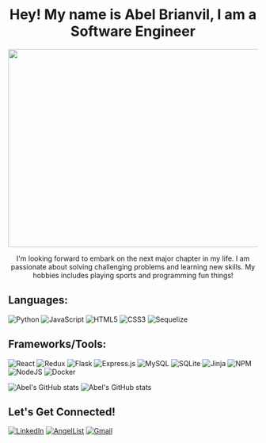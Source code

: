 <!-- ### Hi there 👋 -->
<div align='center'>
  
<h1>
  Hey! My name is Abel Brianvil, I am a Software Engineer 
</h1>
  
 <image src="https://camo.githubusercontent.com/c1dcb74cc1c1835b1d716f5051499a2814c683c806b15f04b0eba492863703e9/68747470733a2f2f63646e2e6472696262626c652e636f6d2f75736572732f3733303730332f73637265656e73686f74732f363538313234332f6176656e746f2e676966" width="600" height="400" />
  
   <p>
     I'm looking forward to embark on the next major chapter in my life. I am passionate about solving challenging problems and learning new skills. My hobbies includes playing sports and programming fun things!
   <p>
</div>


## Languages:
![Python](https://img.shields.io/badge/python-3670A0?style=for-the-badge&logo=python&logoColor=ffdd54)
![JavaScript](https://img.shields.io/badge/javascript-%23323330.svg?style=for-the-badge&logo=javascript&logoColor=%23F7DF1E)
![HTML5](https://img.shields.io/badge/html5-%23E34F26.svg?style=for-the-badge&logo=html5&logoColor=white)
![CSS3](https://img.shields.io/badge/css3-%231572B6.svg?style=for-the-badge&logo=css3&logoColor=white)
![Sequelize](https://img.shields.io/badge/Sequelize-52B0E7?style=for-the-badge&logo=Sequelize&logoColor=white)


## Frameworks/Tools:
![React](https://img.shields.io/badge/react-%2320232a.svg?style=for-the-badge&logo=react&logoColor=%2361DAFB)
![Redux](https://img.shields.io/badge/redux-%23593d88.svg?style=for-the-badge&logo=redux&logoColor=white)
![Flask](https://img.shields.io/badge/flask-%23000.svg?style=for-the-badge&logo=flask&logoColor=white)
![Express.js](https://img.shields.io/badge/express.js-%23404d59.svg?style=for-the-badge&logo=express&logoColor=%2361DAFB)
![MySQL](https://img.shields.io/badge/mysql-%2300f.svg?style=for-the-badge&logo=mysql&logoColor=white)
![SQLite](https://img.shields.io/badge/sqlite-%2307405e.svg?style=for-the-badge&logo=sqlite&logoColor=white)
![Jinja](https://img.shields.io/badge/jinja-white.svg?style=for-the-badge&logo=jinja&logoColor=black)
![NPM](https://img.shields.io/badge/NPM-%23000000.svg?style=for-the-badge&logo=npm&logoColor=white)
![NodeJS](https://img.shields.io/badge/node.js-6DA55F?style=for-the-badge&logo=node.js&logoColor=white)
![Docker](https://img.shields.io/badge/docker-%230db7ed.svg?style=for-the-badge&logo=docker&logoColor=white)

![Abel's GitHub stats](https://github-readme-stats.vercel.app/api/top-langs/?username=abrianvil&theme=omni&custom_title=Languages&langs_count=3)
![Abel's GitHub stats](https://github-readme-stats.vercel.app/api?username=abrianvil&count_private=true&theme=omni&custom_title=Stats&hide=contribs&line_height=32)
</br>


## Let's Get Connected!
<a href="https://www.linkedin.com/in/abel-brianvil-ba4320170/" target="_blank">![LinkedIn](https://img.shields.io/badge/linkedin-%230077B5.svg?style=for-the-badge&logo=linkedin&logoColor=white)</a>
<a href="https://angel.co/u/abel-brianvil" target="_blank">![AngelList](https://img.shields.io/badge/AngelList-%23D4D4D4.svg?style=for-the-badge&logo=AngelList&logoColor=black)</a>
<a href="mailto:dev-abelbrianvil@gmail.com" target="_blank">![Gmail](https://img.shields.io/badge/Gmail-D14836?style=for-the-badge&logo=gmail&logoColor=white)</a>

